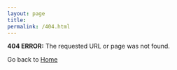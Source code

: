 ```yaml
---
layout: page
title:
permalink: /404.html
---
```


<b>404 ERROR:</b> The requested URL or page was not found.

Go back to <a href="http://hamedusman.github.io">Home</a>
